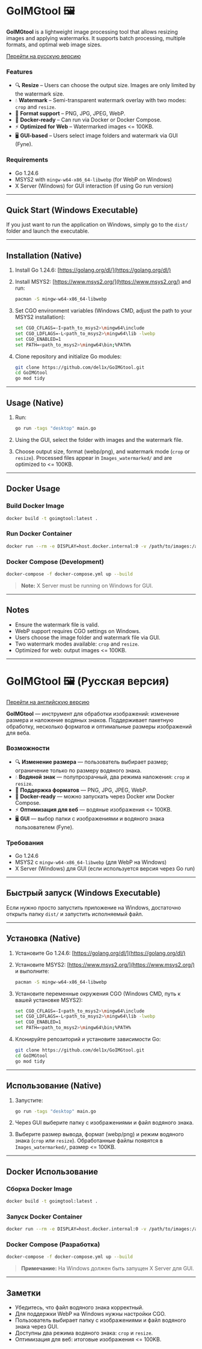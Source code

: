 # GoIMGtool 🖼️

**GoIMGtool** is a lightweight image processing tool that allows resizing images and applying watermarks.
It supports batch processing, multiple formats, and optimal web image sizes.

[Перейти на русскую версию](#goimgtool-русская-версия)

### Features

* 🔍 **Resize** – Users can choose the output size. Images are only limited by the watermark size.
* 💧 **Watermark** – Semi-transparent watermark overlay with two modes: `crop` and `resize`.
* 🚀 **Format support** – PNG, JPG, JPEG, WebP.
* 🐳 **Docker-ready** – Can run via Docker or Docker Compose.
* ⚡ **Optimized for Web** – Watermarked images <= 100KB.
* 🖥️ **GUI-based** – Users select image folders and watermark via GUI (Fyne).

### Requirements

* Go 1.24.6
* MSYS2 with `mingw-w64-x86_64-libwebp` (for WebP on Windows)
* X Server (Windows) for GUI interaction (if using Go run version)

---

## Quick Start (Windows Executable)

If you just want to run the application on Windows, simply go to the `dist/` folder and launch the executable.

---

## Installation (Native)

1. Install Go 1.24.6: [https://golang.org/dl/](https://golang.org/dl/)
2. Install MSYS2: [https://www.msys2.org/](https://www.msys2.org/) and run:

   ```bash
   pacman -S mingw-w64-x86_64-libwebp
   ```
3. Set CGO environment variables (Windows CMD, adjust the path to your MSYS2 installation):

   ```bash
   set CGO_CFLAGS=-I<path_to_msys2>\mingw64\include
   set CGO_LDFLAGS=-L<path_to_msys2>\mingw64\lib -lwebp
   set CGO_ENABLED=1
   set PATH=<path_to_msys2>\mingw64\bin;%PATH%
   ```
4. Clone repository and initialize Go modules:

   ```bash
   git clone https://github.com/del1x/GoIMGtool.git
   cd GoIMGtool
   go mod tidy
   ```

---

## Usage (Native)

1. Run:

   ```bash
   go run -tags "desktop" main.go
   ```
2. Using the GUI, select the folder with images and the watermark file.
3. Choose output size, format (webp/png), and watermark mode (`crop` or `resize`).
   Processed files appear in `Images_watermarked/` and are optimized to <= 100KB.

---

## Docker Usage

### Build Docker Image

```bash
docker build -t goimgtool:latest .
```

### Run Docker Container

```bash
docker run --rm -e DISPLAY=host.docker.internal:0 -v /path/to/images:/app/Images goimgtool:latest
```

### Docker Compose (Development)

```bash
docker-compose -f docker-compose.yml up --build
```

> **Note:** X Server must be running on Windows for GUI.

---

## Notes

* Ensure the watermark file is valid.
* WebP support requires CGO settings on Windows.
* Users choose the image folder and watermark file via GUI.
* Two watermark modes available: `crop` and `resize`.
* Optimized for web: output images <= 100KB.

---

# GoIMGtool 🖼️ (Русская версия)

<a name="goimgtool-русская-версия"></a>
[Перейти на английскую версию](#goimgtool-🖼️)

**GoIMGtool** — инструмент для обработки изображений: изменение размера и наложение водяных знаков.
Поддерживает пакетную обработку, несколько форматов и оптимальные размеры изображений для веба.

### Возможности

* 🔍 **Изменение размера** — пользователь выбирает размер; ограничение только по размеру водяного знака.
* 💧 **Водяной знак** — полупрозрачный, два режима наложения: `crop` и `resize`.
* 🚀 **Поддержка форматов** — PNG, JPG, JPEG, WebP.
* 🐳 **Docker-ready** — можно запускать через Docker или Docker Compose.
* ⚡ **Оптимизация для веб** — водяные изображения <= 100KB.
* 🖥️ **GUI** — выбор папки с изображениями и водяного знака пользователем (Fyne).

### Требования

* Go 1.24.6
* MSYS2 с `mingw-w64-x86_64-libwebp` (для WebP на Windows)
* X Server (Windows) для GUI (если используется версия через Go run)

---

## Быстрый запуск (Windows Executable)

Если нужно просто запустить приложение на Windows, достаточно открыть папку `dist/` и запустить исполняемый файл.

---

## Установка (Native)

1. Установите Go 1.24.6: [https://golang.org/dl/](https://golang.org/dl/)
2. Установите MSYS2: [https://www.msys2.org/](https://www.msys2.org/) и выполните:

   ```bash
   pacman -S mingw-w64-x86_64-libwebp
   ```
3. Установите переменные окружения CGO (Windows CMD, путь к вашей установке MSYS2):

   ```bash
   set CGO_CFLAGS=-I<path_to_msys2>\mingw64\include
   set CGO_LDFLAGS=-L<path_to_msys2>\mingw64\lib -lwebp
   set CGO_ENABLED=1
   set PATH=<path_to_msys2>\mingw64\bin;%PATH%
   ```
4. Клонируйте репозиторий и установите зависимости Go:

   ```bash
   git clone https://github.com/del1x/GoIMGtool.git
   cd GoIMGtool
   go mod tidy
   ```

---

## Использование (Native)

1. Запустите:

   ```bash
   go run -tags "desktop" main.go
   ```
2. Через GUI выберите папку с изображениями и файл водяного знака.
3. Выберите размер вывода, формат (webp/png) и режим водяного знака (`crop` или `resize`).
   Обработанные файлы появятся в `Images_watermarked/`, размер <= 100KB.

---

## Docker Использование

### Сборка Docker Image

```bash
docker build -t goimgtool:latest .
```

### Запуск Docker Container

```bash
docker run --rm -e DISPLAY=host.docker.internal:0 -v /path/to/images:/app/Images goimgtool:latest
```

### Docker Compose (Разработка)

```bash
docker-compose -f docker-compose.yml up --build
```

> **Примечание:** На Windows должен быть запущен X Server для GUI.

---

## Заметки

* Убедитесь, что файл водяного знака корректный.
* Для поддержки WebP на Windows нужны настройки CGO.
* Пользователь выбирает папку с изображениями и файл водяного знака через GUI.
* Доступны два режима водяного знака: `crop` и `resize`.
* Оптимизация для веб: итоговые изображения <= 100KB.
